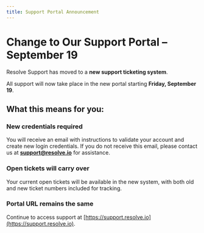 ```yaml
---
title: Support Portal Announcement
---
```


# Change to Our Support Portal – September 19

Resolve Support has moved to a **new support ticketing system**.

All support will now take place in the new portal starting **Friday, September 19**.

## What this means for you:

### **New credentials required**

You will receive an email with instructions to validate your account and create new login credentials. If you do not receive this email, please contact us at **support@resolve.io** for assistance.

### **Open tickets will carry over**

Your current open tickets will be available in the new system, with both old and new ticket numbers included for tracking.

### **Portal URL remains the same**

Continue to access support at [https://support.resolve.io](https://support.resolve.io).

